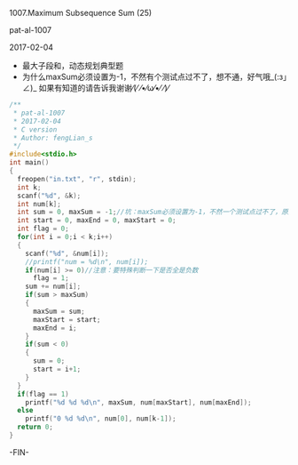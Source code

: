 1007.Maximum Subsequence Sum (25)

pat-al-1007

2017-02-04

- 最大子段和，动态规划典型题
- 为什么maxSum必须设置为-1，不然有个测试点过不了，想不通，好气哦_(:з」∠)_ 如果有知道的请告诉我谢谢⁄(⁄ ⁄•⁄ω⁄•⁄ ⁄)⁄

```c
/**
 * pat-al-1007
 * 2017-02-04
 * C version
 * Author: fengLian_s
 */
#include<stdio.h>
int main()
{
  freopen("in.txt", "r", stdin);
  int k;
  scanf("%d", &k);
  int num[k];
  int sum = 0, maxSum = -1;//坑：maxSum必须设置为-1，不然一个测试点过不了，原因不明
  int start = 0, maxEnd = 0, maxStart = 0;
  int flag = 0;
  for(int i = 0;i < k;i++)
  {
    scanf("%d", &num[i]);
    //printf("num = %d\n", num[i]);
    if(num[i] >= 0)//注意：要特殊判断一下是否全是负数
      flag = 1;
    sum += num[i];
    if(sum > maxSum)
    {
      maxSum = sum;
      maxStart = start;
      maxEnd = i;
    }
    if(sum < 0)
    {
      sum = 0;
      start = i+1;
    }
  }
  if(flag == 1)
    printf("%d %d %d\n", maxSum, num[maxStart], num[maxEnd]);
  else
    printf("0 %d %d\n", num[0], num[k-1]);
  return 0;
}
```
-FIN-
